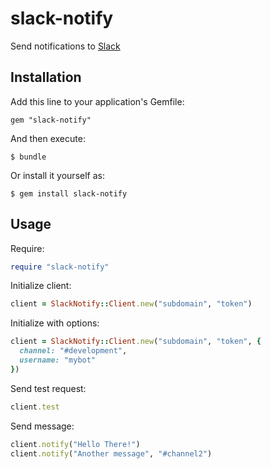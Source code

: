 # slack-notify

Send notifications to [Slack](http://slack.com/)

## Installation

Add this line to your application's Gemfile:

```
gem "slack-notify"
```

And then execute:

```
$ bundle
```

Or install it yourself as:

```
$ gem install slack-notify
```

## Usage

Require:

```ruby
require "slack-notify"
```

Initialize client:

```ruby
client = SlackNotify::Client.new("subdomain", "token")
```

Initialize with options:

```ruby
client = SlackNotify::Client.new("subdomain", "token", {
  channel: "#development",
  username: "mybot"
})
```

Send test request:

```ruby
client.test
```

Send message:

```ruby
client.notify("Hello There!")
client.notify("Another message", "#channel2")
```
